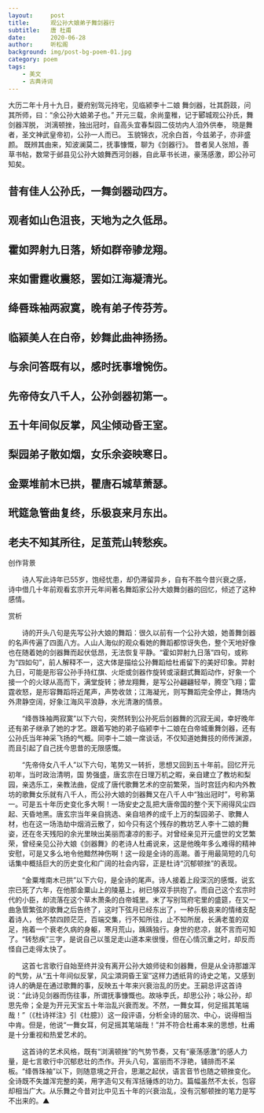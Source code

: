 ```yaml
---
layout:     post
title:      观公孙大娘弟子舞剑器行
subtitle:   唐 杜甫
date:       2020-06-28
author:     听松阁
background: img/post-bg-poem-01.jpg
category: poem
tags:
    - 美文
    - 古典诗词
---
```



大历二年十月十九日，夔府别驾元持宅，见临颍李十二娘 舞剑器，壮其蔚跂，问其所师，曰：“余公孙大娘弟子也。” 开元三载，余尚童稚，记于郾城观公孙氏，舞剑器浑脱， 浏漓顿挫，独出冠时，自高头宜春梨园二伎坊内人洎外供奉， 晓是舞者，圣文神武皇帝初，公孙一人而已。 玉貌锦衣，况余白首，今兹弟子，亦非盛颜。 既辨其由来，知波澜莫二，抚事慷慨，聊为《剑器行》。 昔者吴人张旭，善草书帖，数常于邺县见公孙大娘舞西河剑器，自此草书长进，豪荡感激，即公孙可知矣。



## 昔有佳人公孙氏，一舞剑器动四方。

## 观者如山色沮丧，天地为之久低昂。

## 霍如羿射九日落，矫如群帝骖龙翔。

## 来如雷霆收震怒，罢如江海凝清光。

## 绛唇珠袖两寂寞，晚有弟子传芬芳。

## 临颍美人在白帝，妙舞此曲神扬扬。

## 与余问答既有以，感时抚事增惋伤。

## 先帝侍女八千人，公孙剑器初第一。

## 五十年间似反掌，风尘倾动昏王室。

## 梨园弟子散如烟，女乐余姿映寒日。

## 金粟堆前木已拱，瞿唐石城草萧瑟。

## 玳筵急管曲复终，乐极哀来月东出。

## 老夫不知其所往，足茧荒山转愁疾。





创作背景



　　诗人写此诗年已55岁，饱经忧患，却仍滞留异乡，自有不胜今昔兴衰之感，诗中借几十年前观看玄宗开元年间著名舞蹈家公孙大娘舞剑器的回忆，倾述了这种感情。





赏析



　　诗的开头八句是先写公孙大娘的舞蹈：很久以前有一个公孙大娘，她善舞剑器的名声传遍了四面八方。人山人海似的观众看她的舞蹈都惊讶失色，整个天地好像也在随着她的剑器舞而起伏低昂，无法恢复平静。“霍如羿射九日落”四句，或称为“四如句”，前人解释不一，这大体是描绘公孙舞蹈给杜甫留下的美好印象。羿射九日，可能是形容公孙手持红旗、火炬或剑器作旋转或滚翻式舞蹈动作，好象一个接一个的火球从高而下，满堂旋转；骖龙翔舞，是写公孙翩翩轻举，腾空飞翔；雷霆收怒，是形容舞蹈将近尾声，声势收敛；江海凝光，则写舞蹈完全停止，舞场内外肃静空阔，好象江海风平浪静，水光清澈的情景。



　　“绛唇珠袖两寂寞”以下六句，突然转到公孙死后剑器舞的沉寂无闻，幸好晚年还有弟子继承了她的才艺。跟着写她的弟子临颍李十二娘在白帝城重舞剑器，还有公孙氏当年神采飞扬的气概。同李十二娘一席谈话，不仅知道她舞技的师传渊源，而且引起了自己抚今思昔的无限感慨。



　　“先帝侍女八千人”以下六句，笔势又一转折，思想又回到五十年前。回忆开元初年，当时政治清明，国 势强盛，唐玄宗在日理万机之暇，亲自建立了教坊和梨园，亲选乐工，亲教法曲，促成了唐代歌舞艺术的空前繁荣，当时宫廷内和内外教坊的歌舞女乐就有八千人，而公孙大娘的剑器舞又在八千人中“独出冠时”，号称第一。可是五十年历史变化多大啊！一场安史之乱把大唐帝国的整个天下闹得风尘四起、天昏地黑。唐玄宗当年亲自挑选、亲自培养的成千上万的梨园弟子、歌舞人材，也在这一场浩劫中烟消云散了，如今只有这个残存的教坊艺人李十二娘的舞姿，还在冬天残阳的余光里映出美丽而凄凉的影子。对曾经亲见开元盛世的文艺繁荣，曾经亲见公孙大娘《剑器舞》的老诗人杜甫说来，这是他晚年多么难得的精神安慰，可是又多么地令他黯然神伤啊！这一段是全诗的高潮。善于用最简短的几句话集中概括巨大的历史变化和广阔的社会内容，正是杜诗“沉郁顿挫”的表现。



　　“金粟堆南木已拱”以下六句，是全诗的尾声。诗人接着上段深沉的感慨，说玄宗已死了六年，在他那金粟山上的陵墓上，树已够双手拱抱了。而自己这个玄宗时代的小臣，却流落在这个草木萧条的白帝城里。末了写别驾府宅里的盛筵，在又一曲急管繁弦的歌舞之后告终了，这时下弦月已经东出了，一种乐极哀来的情绪支配着诗人，他不禁四顾茫茫，百端交集，行不知所往，止不知所居，长满老茧的双足，拖着一个衰老久病的身躯，寒月荒山，踽踽独行。身世的悲凉，就不言而可知了。“转愁疾”三字，是说自己以茧足走山道本来很慢，但在心情沉重之时，却反而怪自己走得太快了。



　　这首七言歌行自始至终并没有离开公孙大娘师徒和剑器舞，但是从全诗那雄浑的气势，从“五十年间似反掌，风尘澒洞昏王室”这样力透纸背的诗史之笔，又感到诗人的确是在通过歌舞的事，反映五十年来兴衰治乱的历史。王嗣总评这首诗说：“此诗见剑器而伤往事，所谓抚事慷慨也。故咏李氏，却思公孙；咏公孙，却思先帝；全是为开元天宝五十年治乱兴衰而发。不然，一舞女耳，何足摇其笔端哉！”（《杜诗祥注》引《杜臆》）这一段评语，分析全诗的层次、中心，说得相当中肯。但是，他说“一舞女耳，何足摇其笔端哉！”并不符合杜甫本来的思想，杜甫是十分重视和热爱艺术的。



　　这首诗的艺术风格，既有“浏漓顿挫”的气势节奏，又有“豪荡感激”的感人力量，是七言歌行中沉郁悲壮的杰作。开头八句，富丽而不浮艳，铺排而不呆板。“绛唇珠袖”以下，则随意境之开合，思潮之起伏，语言音节也随之顿挫变化。全诗既不失雄浑完整的美，用字造句又有浑括锤炼的功力。篇幅虽然不太长，包容却相当广大。从乐舞之今昔对比中见五十年的兴衰治乱，没有沉郁顿挫的笔力是写不出来的。▲
